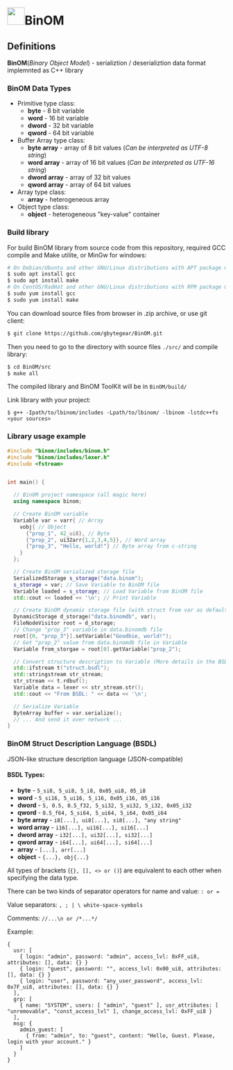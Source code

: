 # <img src="https://gbytegear.github.io/BinOM/src/img/BinOM.ico" height="40">BinOM

## Definitions

**BinOM**(*Binary Object Model*) - serializtion / deserializtion data format implemnted as C++ library

### BinOM Data Types
* Primitive type class:
  * **byte** - 8 bit variable
  * **word** - 16 bit variable
  * **dword** - 32 bit variable
  * **qword** - 64 bit variable
* Buffer Array type class:
  * **byte array** - array of 8 bit values (*Can be interpreted as UTF-8 string*)
  * **word array** - array of 16 bit values (*Can be interpreted as UTF-16 string*)
  * **dword array** - array of 32 bit values
  * **qword array** - array of 64 bit values
* Array type class:
  * **array** - heterogeneous array
* Object type class:
  * **object** - heterogeneous "key-value" container

### Build library

For build BinOM library from source code from this repository, required GCC compile and Make utilite, or MinGw for windows:
```bash
# On Debian/Ubuntu and other GNU/Linux distributions with APT package manager
$ sudo apt install gcc
$ sudo apt install make
# On CentOS/RadHat and other GNU/Linux distributions with RPM package manager
$ sudo yum install gcc
$ sudo yum install make
```
You can download source files from browser in .zip archive, or use git client:
```bash
$ git clone https://github.com/gbytegear/BinOM.git
```
Then you need to go to the directory with source files `./src/` and compile library:
```bash
$ cd BinOM/src
$ make all
```
The compiled library and BinOM ToolKit will be in `BinOM/build/`

Link library with your project:
```
$ g++ -Ipath/to/lbinom/includes -Lpath/to/lbinom/ -lbinom -lstdc++fs <your sources>
```

### Library usage example

```cpp
#include "binom/includes/binom.h"
#include "binom/includes/lexer.h"
#include <fstream>


int main() {

  // BinOM project namespace (all magic here)
  using namespace binom;

  // Create BinOM variable
  Variable var = varr{ // Array
    vobj{ // Object
      {"prop_1", 42_ui8}, // Byte
      {"prop_2", ui32arr{1,2,3,4,5}}, // Word array
      {"prop_3", "Hello, world!"} // Byte array from c-string
    }
  };

  // Create BinOM serialized storage file
  SerializedStorage s_storage("data.binom");
  s_storage = var; // Save Variable to BinOM file
  Variable loaded = s_storage; // Load Variable from BinOM file
  std::cout << loaded << '\n'; // Print Variable

  // Create BinOM dynamic storage file (with struct from var as default)
  DynamicStorage d_storage("data.binomdb", var);
  FileNodeVisitor root = d_storage;
  // Change "prop_3" variable in data.binomdb file
  root[{0, "prop_3"}].setVariable("Goodbie, world!");
  // Get "prop_2" value from data.binomdb file in Variable
  Variable from_storgae = root[0].getVariable("prop_2");

  // Convert structure description to Variable (More details in the BSDL section)
  std::ifstream t("struct.bsdl");
  std::stringstream str_stream;
  str_stream << t.rdbuf();
  Variable data = lexer << str_stream.str();
  std::cout << "From BSDL: " << data << '\n';

  // Serialize Variable
  ByteArray buffer = var.serialize();
  // ... And send it over network ...
}
```

### BinOM Struct Description Language (BSDL)
JSON-like structure description language (JSON-compatible)

#### BSDL Types:
* **byte** - `5_si8, 5_ui8, 5_i8, 0x05_ui8, 05_i8`
* **word** - `5_si16, 5_ui16, 5_i16, 0x05_i16, 05_i16`
* **dword** - `5, 0.5, 0.5_f32, 5_si32, 5_ui32, 5_i32, 0x05_i32`
* **qword** - `0.5_f64, 5_si64, 5_ui64, 5_i64, 0x05_i64`
* **byte array** - `i8[...], ui8[...], si8[...], "any string"`
* **word array** - `i16[...], ui16[...], si16[...]`
* **dword array** - `i32[...], ui32[...], si32[...]`
* **qword array** - `i64[...], ui64[...], si64[...]`
* **array** - `[...], arr[...]`
* **object** - `{...}, obj{...}`

All types of brackets (`{}, [], <> or ()`) are equivalent to each other when specifying the data type.

There can be two kinds of separator operators for name and value: `: or =`

Value separators: `, ; | \ white-space-symbols`

Comments: `//...\n or /*...*/`

Example:
```
{
  usr: [
    { login: "admin", password: "admin", access_lvl: 0xFF_ui8, attributes: [], data: {} }
    { login: "guest", password: "", access_lvl: 0x00_ui8, attributes: [], data: {} }
    { login: "user", password: "any_user_password", access_lvl: 0x7F_ui8, attributes: [], data: {} }
  ],
  grp: [
    { name: "SYSTEM", users: [ "admin", "guest" ], usr_attributes: [ "unremovable", "const_access_lvl" ], change_access_lvl: 0xFF_ui8 }
  ],
  msg: {
    admin_guest: [
      { from: "admin", to: "guest", content: "Hello, Guest. Please, login with your account." }
    ]
  }
}
```

